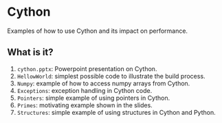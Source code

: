 # Cython
Examples of how to use Cython and its impact on performance.

## What is it?
1. `cython.pptx`: Powerpoint presentation on Cython.
1. `HellowWorld`: simplest possible code to illustrate the build process.
1. `Numpy`: example of how to access numpy arrays from Cython.
1. `Exceptions`: exception handling in Cython code.
1. `Pointers`: simple example of using pointers in Cython.
1. `Primes`: motivating example shown in the slides.
1. `Structures`: simple example of using structures in Cython and Python.
